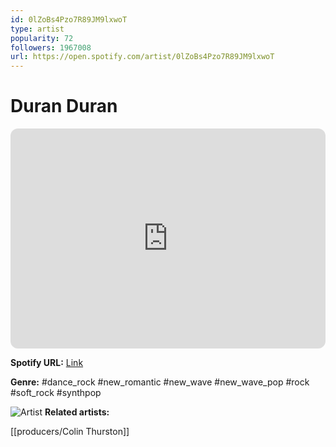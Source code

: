 ```yaml
---
id: 0lZoBs4Pzo7R89JM9lxwoT
type: artist
popularity: 72
followers: 1967008
url: https://open.spotify.com/artist/0lZoBs4Pzo7R89JM9lxwoT
---
```

# Duran Duran

<iframe style="border-radius:12px" src="https://open.spotify.com/embed/artist/0lZoBs4Pzo7R89JM9lxwoT" width="100%" height="352" frameBorder="0" allowfullscreen="" allow="autoplay; clipboard-write; encrypted-media; fullscreen; picture-in-picture" loading="lazy"></iframe>

**Spotify URL:** [Link](https://open.spotify.com/artist/0lZoBs4Pzo7R89JM9lxwoT)

**Genre:**  #dance_rock #new_romantic #new_wave #new_wave_pop #rock #soft_rock #synthpop

![Artist](https://i.scdn.co/image/2e6d5966dafa119f4a75e7df62ffa163e0d861cd)
**Related artists:**

[[producers/Colin Thurston]]
